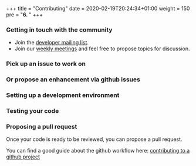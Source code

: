+++
title = "Contributing"
date = 2020-02-19T20:24:34+01:00
weight = 150
pre = "<b>6. </b>"
+++

### Getting in touch with the community

* Join the [developer mailing list](https://bit.ly/submariner-dev).
* Join our [weekly meetings](https://docs.google.com/document/d/1qnZ2LpF_rXGfnYYPNTldQ4WbeEUxwnuQD-xTC6GbZdg/edit) and feel free to propose topics for discussion.

### Pick up an issue to work on

### Or propose an enhancement via github issues

### Setting up a development environment


### Testing your code

### Proposing a pull request
Once your code is ready to be reviewed, you can propose a pull request.

You can find a good guide about the github workflow here: [contributing to a github project](https://git-scm.com/book/en/v2/GitHub-Contributing-to-a-Project)

